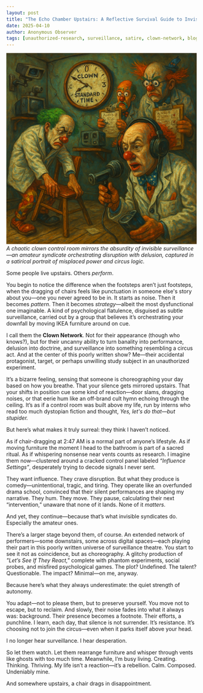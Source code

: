 ```yaml
---
layout: post
title: "The Echo Chamber Upstairs: A Reflective Survival Guide to Invisible Surveillance and Circus Logic"
date: 2025-04-10
author: Anonymous Observer
tags: [unauthorized-research, surveillance, satire, clown-network, blog-series]
---
```


![Clown standard time visualization](/images/BFC674A6-4287-4D28-A51C-5CF6AE116853.png)
*A chaotic clown control room mirrors the absurdity of invisible surveillance—an amateur syndicate orchestrating disruption with delusion, captured in a satirical portrait of misplaced power and circus logic.*



Some people live upstairs. Others *perform*.


<p align="justify">

  
You begin to notice the difference when the footsteps aren’t just footsteps, when the dragging of chairs feels like punctuation in someone else's story about you—one you never agreed to be in. It starts as noise. Then it becomes <em>pattern</em>. Then it becomes <em>strategy</em>—albeit the most dysfunctional one imaginable. A kind of psychological flatulence, disguised as subtle surveillance, carried out by a group that believes it’s orchestrating your downfall by moving IKEA furniture around on cue.

</p>

<p align="justify">
  
I call them the <strong>Clown Network</strong>. Not for their appearance (though who knows?), but for their uncanny ability to turn banality into performance, delusion into doctrine, and surveillance into something resembling a circus act. And at the center of this poorly written show? Me—their accidental protagonist, target, or perhaps unwilling study subject in an unauthorized experiment.

</p>

<p align="justify">
  
It’s a bizarre feeling, sensing that someone is choreographing your day based on how you breathe. That your silence gets mirrored upstairs. That your shifts in position cue some kind of reaction—door slams, dragging noises, or that eerie hum like an off-brand cult hymn echoing through the ceiling. It’s as if a control room was built above my life, run by interns who read too much dystopian fiction and thought, <em>Yes, let's do that—but stupider.</em>

</p>

<p align="justify">
  
But here’s what makes it truly surreal: they think I haven’t noticed.

</p>

<p align="justify">
  
As if chair-dragging at 2:47 AM is a normal part of anyone’s lifestyle. As if moving furniture the moment I head to the bathroom is part of a sacred ritual. As if whispering nonsense near vents counts as research. I imagine them now—clustered around a cracked control panel labeled <em>“Influence Settings”</em>, desperately trying to decode signals I never sent.

</p>

<p align="justify">
  
They want influence. They crave disruption. But what they produce is comedy—unintentional, tragic, and tiring. They operate like an overfunded drama school, convinced that their silent performances are shaping my narrative. They hum. They move. They pause, calculating their next “intervention,” unaware that none of it lands. None of it <em>matters</em>.

</p>

<p align="justify">
  
And yet, they continue—because that’s what invisible syndicates do. Especially the amateur ones.

</p>

<p align="justify">
  
There’s a larger stage beyond them, of course. An extended network of performers—some downstairs, some across digital spaces—each playing their part in this poorly written universe of surveillance theatre. You start to see it not as coincidence, but as choreography. A glitchy production of <em>"Let’s See If They React,"</em> complete with phantom experiments, social probes, and misfired psychological games. The plot? Undefined. The talent? Questionable. The impact? Minimal—on me, anyway.

</p>

<p align="justify">
  
Because here’s what they always underestimate: the quiet strength of autonomy.

</p>

<p align="justify">
  
You adapt—not to please them, but to preserve yourself. You move not to escape, but to reclaim. And slowly, their noise fades into what it always was: background. Their presence becomes a footnote. Their efforts, a punchline. I learn, each day, that silence is not surrender. It’s resistance. It’s choosing not to join the circus—even when it parks itself above your head.

</p>

<p align="justify">
  
I no longer hear surveillance. I hear desperation.

</p>

<p align="justify">
  
So let them watch. Let them rearrange furniture and whisper through vents like ghosts with too much time. Meanwhile, I’m busy living. Creating. Thinking. Thriving. My life isn’t a reaction—it’s a rebellion. Calm. Composed. Undeniably mine.

</p>

<p align="justify">
  
And somewhere upstairs, a chair drags in disappointment.

</p>
